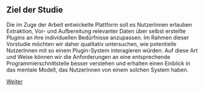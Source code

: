 ## Ziel der Studie 
Die im Zuge der Arbeit entwickelte Plattform soll es NutzerInnen erlauben Extraktion, Vor- und Aufbereitung relevanter Daten über selbst erstellte *Plugins* an ihre individuellen Bedürfnisse anzupassen. Im Rahmen dieser Vorstudie möchten wir daher qualitativ untersuchen, wie potentielle NutzerInnen mit so einem Plugin-System interagieren würden. Auf diese Art und Weise können wir die Anforderungen an eine entsprechende Programmierschnittstelle besser verstehen und erhalten einen Einblick in das mentale Modell, das NutzerInnen von einem solchen System haben. 

[Weiter](https://github.com/FelixRDL/Plugin-Challenge/blob/master/usedservices.md)

